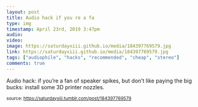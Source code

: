 ```yaml
---
layout: post
title: Audio hack if you re a fa
type: img
timestamp: April 23rd, 2019 3:47pm
audio: 
video: 
image: https://saturdayxiii.github.io/media/184397769579.jpg
link: https://saturdayxiii.github.io/media/184397769579.jpg
tags: ["audiophile", "hacks", "recommended", "cheap", "stereo"]
comments: true
---
```


Audio hack: if you’re a fan of speaker spikes, but don’t like paying the big bucks: install some 3D printer nozzles.
 
  
<small>source: https://saturdayxiii.tumblr.com/post/184397769579</small>